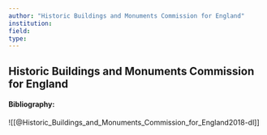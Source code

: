 ```yaml
---
author: "Historic Buildings and Monuments Commission for England"
institution:
field:
type:
---
```


## Historic Buildings and Monuments Commission for England
#### Bibliography:

![[@Historic_Buildings_and_Monuments_Commission_for_England2018-dl]]